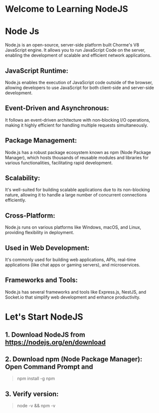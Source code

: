 # Welcome to Learning NodeJS

# Node Js
  Node.js is an open-source, server-side platform built Chorme's V8 JavaScript engine.
  It allows you to run JavaScript Code on the server, enabling the development of scalable and efficient network applications.

  ## JavaScript Runtime: 
  Node.js enables the execution of JavaScript code outside of the browser, allowing developers to use JavaScript for both client-side and   server-side development.

  ## Event-Driven and Asynchronous: 
  It follows an event-driven architecture with non-blocking I/O operations, making it highly efficient for handling multiple requests simultaneously.

  ## Package Management: 
  Node.js has a robust package ecosystem known as npm (Node Package Manager), which hosts thousands of reusable modules and libraries for various functionalities, facilitating rapid development.

 ## Scalability: 
 It's well-suited for building scalable applications due to its non-blocking nature, allowing it to handle a large number of concurrent connections efficiently.

 ## Cross-Platform: 
 Node.js runs on various platforms like Windows, macOS, and Linux, providing flexibility in deployment.

 ## Used in Web Development: 
 It's commonly used for building web applications, APIs, real-time applications (like chat apps or gaming servers), and microservices.

 ## Frameworks and Tools: 
 Node.js has several frameworks and tools like Express.js, NestJS, and Socket.io that simplify web development and enhance productivity.

# Let's Start NodeJS
## 1. Download NodeJS from https://nodejs.org/en/download
## 2. Download npm (Node Package Manager): Open Command Prompt and 
> npm install -g npm
## 3. Verify version:
> node -v && npm -v
